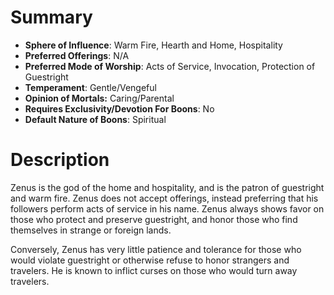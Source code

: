 # Summary
- **Sphere of Influence**: Warm Fire, Hearth and Home, Hospitality
- **Preferred Offerings**: N/A
- **Preferred Mode of Worship**: Acts of Service, Invocation, Protection of Guestright 
- **Temperament**: Gentle/Vengeful
- **Opinion of Mortals:** Caring/Parental
- **Requires Exclusivity/Devotion For Boons**: No
- **Default Nature of Boons**: Spiritual

# Description
Zenus is the god of the home and hospitality, and is the patron of guestright and warm fire. Zenus does not accept offerings, instead preferring that his followers perform acts of service in his name. Zenus always shows favor on those who protect and preserve guestright, and honor those who find themselves in strange or foreign lands. 

Conversely, Zenus has very little patience and tolerance for those who would violate guestright or otherwise refuse to honor strangers and travelers. He is known to inflict curses on those who would turn away travelers. 
